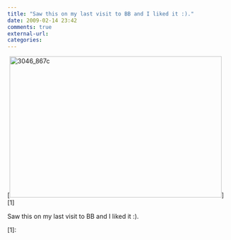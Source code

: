 ```yaml
---
title: "Saw this on my last visit to BB and I liked it :)."
date: 2009-02-14 23:42
comments: true
external-url:
categories:
---
```

[<img src="http://6.asset.soup.io/asset/0242/3046_867c.jpeg" width="480" height="320" alt="3046_867c" />][1]

Saw this on my last visit to BB and I liked it :).

  [1]:

